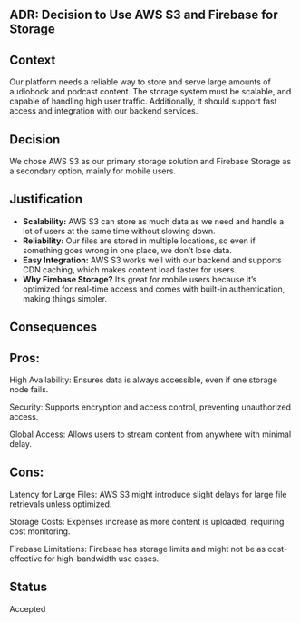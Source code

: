 ## ADR: Decision to Use AWS S3 and Firebase for Storage
## Context
Our platform needs a reliable way to store and serve large amounts of audiobook and podcast content. The storage system must be scalable, and capable of handling high user traffic. Additionally, it should support fast access and integration with our backend services.

## Decision
We chose AWS S3 as our primary storage solution and Firebase Storage as a secondary option, mainly for mobile users.

## Justification
- **Scalability:** AWS S3 can store as much data as we need and handle a lot of users at the same time without slowing down.  
- **Reliability:** Our files are stored in multiple locations, so even if something goes wrong in one place, we don’t lose data.  
- **Easy Integration:** AWS S3 works well with our backend and supports CDN caching, which makes content load faster for users.  
- **Why Firebase Storage?** It’s great for mobile users because it’s optimized for real-time access and comes with built-in authentication, making things simpler.

## Consequences
## Pros:
High Availability: Ensures data is always accessible, even if one storage node fails.

Security: Supports encryption and access control, preventing unauthorized access.

Global Access: Allows users to stream content from anywhere with minimal delay.

## Cons:
Latency for Large Files: AWS S3 might introduce slight delays for large file retrievals unless optimized.

Storage Costs: Expenses increase as more content is uploaded, requiring cost monitoring.

Firebase Limitations: Firebase has storage limits and might not be as cost-effective for high-bandwidth use cases.

## Status
Accepted